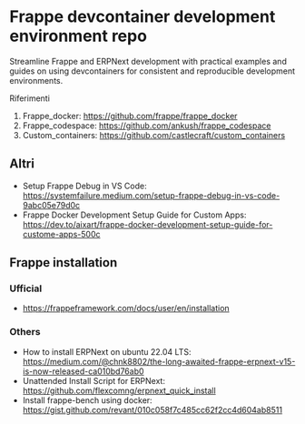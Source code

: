 # Frappe devcontainer development environment repo
Streamline Frappe and ERPNext development with practical examples and guides on using devcontainers for consistent and reproducible development environments.

Riferimenti 

1. Frappe_docker: https://github.com/frappe/frappe_docker
2. Frappe_codespace: https://github.com/ankush/frappe_codespace
4. Custom_containers: https://github.com/castlecraft/custom_containers

## Altri

- Setup Frappe Debug in VS Code: https://systemfailure.medium.com/setup-frappe-debug-in-vs-code-9abc05e79d0c
- Frappe Docker Development Setup Guide for Custom Apps: https://dev.to/aixart/frappe-docker-development-setup-guide-for-custome-apps-500c

## Frappe installation

### Ufficial

- https://frappeframework.com/docs/user/en/installation

### Others  

- How to install ERPNext on ubuntu 22.04 LTS: https://medium.com/@chnk8802/the-long-awaited-frappe-erpnext-v15-is-now-released-ca010bd76ab0
- Unattended Install Script for ERPNext: https://github.com/flexcomng/erpnext_quick_install
- Install frappe-bench using docker: https://gist.github.com/revant/010c058f7c485cc62f2cc4d604ab8511
